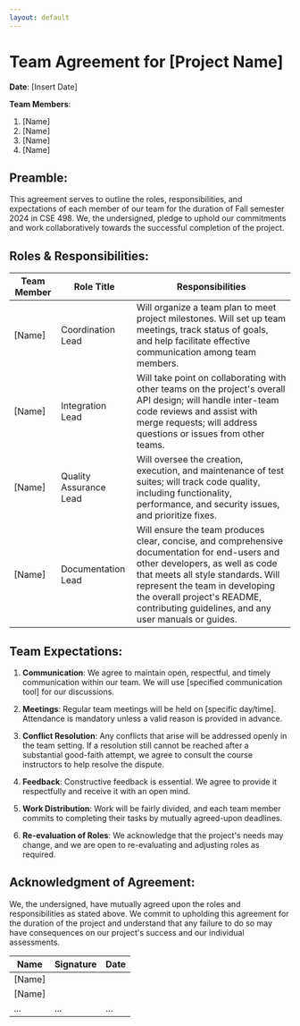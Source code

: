 ```yaml
---
layout: default
---
```


# Team Agreement for [Project Name]

**Date**: [Insert Date]

**Team Members**:
1. [Name]
2. [Name]
3. [Name]
4. [Name]

## Preamble:
This agreement serves to outline the roles, responsibilities, and expectations of each member of our team for the duration of Fall semester 2024 in CSE 498. We, the undersigned, pledge to uphold our commitments and work collaboratively towards the successful completion of the project.

## Roles & Responsibilities:

| **Team Member** | **Role Title** | **Responsibilities** |
| --------------- | -------------- | -------------------- |
| [Name]          | Coordination Lead | Will organize a team plan to meet project milestones. Will set up team meetings, track status of goals, and help facilitate effective communication among team members.  |
| [Name]          | Integration Lead       | Will take point on collaborating with other teams on the project's overall API design; will handle inter-team code reviews and assist with merge requests; will address questions or issues from other teams.  |
| [Name]          | Quality Assurance Lead | Will oversee the creation, execution, and maintenance of test suites; will track code quality, including functionality, performance, and security issues, and prioritize fixes.  |
| [Name]          | Documentation Lead     | Will ensure the team produces clear, concise, and comprehensive documentation for end-users and other developers, as well as code that meets all style standards. Will represent the team in developing the overall project's README, contributing guidelines, and any user manuals or guides.  |

## Team Expectations:

1. **Communication**: We agree to maintain open, respectful, and timely communication within our team. We will use [specified communication tool] for our discussions.
   
2. **Meetings**: Regular team meetings will be held on [specific day/time]. Attendance is mandatory unless a valid reason is provided in advance.
   
3. **Conflict Resolution**: Any conflicts that arise will be addressed openly in the team setting. If a resolution still cannot be reached after a substantial good-faith attempt, we agree to consult the course instructors to help resolve the dispute.

4. **Feedback**: Constructive feedback is essential. We agree to provide it respectfully and receive it with an open mind.

5. **Work Distribution**: Work will be fairly divided, and each team member commits to completing their tasks by mutually agreed-upon deadlines.

6. **Re-evaluation of Roles**: We acknowledge that the project's needs may change, and we are open to re-evaluating and adjusting roles as required.

## Acknowledgment of Agreement:

We, the undersigned, have mutually agreed upon the roles and responsibilities as stated above. We commit to upholding this agreement for the duration of the project and understand that any failure to do so may have consequences on our project's success and our individual assessments.

| **Name**       | **Signature** | **Date** |
| -------------- | ------------- | -------- |
| [Name]         |               |          |
| [Name]         |               |          |
| ...            | ...           | ...      |
